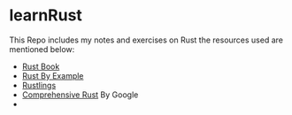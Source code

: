 # learnRust

This Repo includes my notes and exercises on Rust the resources used are mentioned below:
* [Rust Book](https://doc.rust-lang.org/book)
* [Rust By Example](https://doc.rust-lang.org/rust-by-example/index.html)
* [Rustlings]()
* [Comprehensive Rust](https://github.com/google/comprehensive-rust) By Google
* 

